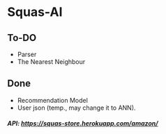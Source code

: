 # Squas-AI

## To-DO
 - Parser
 - The Nearest Neighbour

## Done
 - Recommendation Model
 - User json (temp., may change it to ANN).


##### API: https://squas-store.herokuapp.com/amazon/